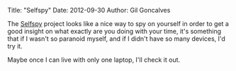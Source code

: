 Title: "Selfspy"
Date: 2012-09-30
Author: Gil Goncalves

The [Selfspy](https://github.com/gurgeh/selfspy) project looks like a nice way
to spy on yourself in order to get a good insight on what exactly are you doing
with your time, it's something that if I wasn't so paranoid myself, and if I
didn't have so many devices, I'd try it.

Maybe once I can live with only one laptop, I'll check it out.

